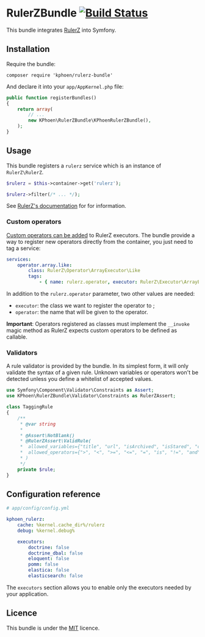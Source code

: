 RulerZBundle [![Build Status](https://travis-ci.org/K-Phoen/RulerZBundle.svg?branch=master)](https://travis-ci.org/K-Phoen/RulerZBundle)
============

This bundle integrates [RulerZ](https://github.com/K-Phoen/rulerz) into Symfony.

Installation
------------

Require the bundle:

```
composer require 'kphoen/rulerz-bundle'
```

And declare it into your `app/AppKernel.php` file:

```php
public function registerBundles()
{
    return array(
        // ...
        new KPhoen\RulerZBundle\KPhoenRulerZBundle(),
    );
}
```

Usage
-----

This bundle registers a `rulerz` service which is an instance of `RulerZ\RulerZ`.

```php
$rulerz = $this->container->get('rulerz');

$rulerz->filter(/* ... */);
```

See [RulerZ's documentation](https://github.com/K-Phoen/rulerz/blob/master/doc/index.md)
for for information.

### Custom operators

[Custom operators can be added](https://github.com/K-Phoen/rulerz/blob/master/doc/custom_operators.md)
to RulerZ executors.
The bundle provide a way to register new operators directly from the container,
you just need to tag a service:

```yaml
services:
    operator.array.like:
        class: RulerZ\Operator\ArrayExecutor\Like
        tags:
            - { name: rulerz.operator, executor: RulerZ\Executor\ArrayExecutor, operator: like }
```

In addition to the `rulerz.operator` parameter, two other values are needed:
* `executor`: the class we want to register the operator to ;
* `operator`: the name that will be given to the operator.

**Important**: Operators registered as classes must implement the `__invoke`
magic method as RulerZ expects custom operators to be defined as callable.

### Validators

A rule validator is provided by the bundle. In its simplest form, it will only
validate the syntax of a given rule. Unknown variables or operators won't be
detected unless you define a whitelist of accepted values.

```php
use Symfony\Component\Validator\Constraints as Assert;
use KPhoen\RulerZBundle\Validator\Constraints as RulerZAssert;

class TaggingRule
{
    /**
     * @var string
     *
     * @Assert\NotBlank()
     * @RulerZAssert\ValidRule(
     *  allowed_variables={"title", "url", "isArchived", "isStared", "content", "language", "mimetype", "readingTime", "domainName"},
     *  allowed_operators={">", "<", ">=", "<=", "=", "is", "!=", "and", "not", "or"}
     * )
     */
    private $rule;
}
```


Configuration reference
-----------------------

```yaml
# app/config/config.yml

kphoen_rulerz:
    cache: %kernel.cache_dir%/rulerz
    debug: %kernel.debug%

    executors:
        doctrine: false
        doctrine_dbal: false
        eloquent: false
        pomm: false
        elastica: false
        elasticsearch: false
```

The `executors` section allows you to enable only the executors needed by your
application.

Licence
-------

This bundle is under the [MIT](https://github.com/K-Phoen/RulerZBundle/blob/master/LICENSE) licence.
